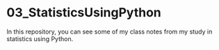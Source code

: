 # 03_StatisticsUsingPython

In this repository, you can see some of my class notes from my study in statistics using Python.
